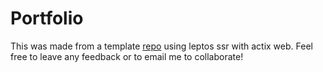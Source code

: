 # Portfolio
This was made from a template [repo](https://github.com/leptos-rs/start-actix) using leptos ssr with actix web.
Feel free to leave any feedback or to email me to collaborate!
